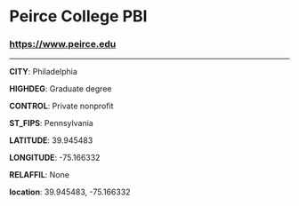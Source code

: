 # Peirce College PBI
### https://www.peirce.edu
---
**CITY**: Philadelphia

**HIGHDEG**: Graduate degree

**CONTROL**: Private nonprofit

**ST_FIPS**: Pennsylvania

**LATITUDE**: 39.945483

**LONGITUDE**: -75.166332

**RELAFFIL**: None

**location**: 39.945483, -75.166332